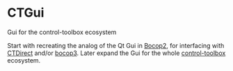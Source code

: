 # CTGui
Gui for the control-toolbox ecosystem

Start with recreating the analog of the Qt Gui in [Bocop2](https://bocop.org), for interfacing with [CTDirect](https://github.com/control-toolbox/CTDirect.jl) and/or [bocop3](https://github.com/control-toolbox/bocop).
Later expand the Gui for the whole [control-toolbox](https://github.com/control-toolbox) ecosystem.


